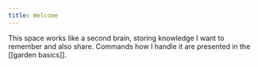 ```yaml
---
title: Welcome
---
```


This space works like a second brain, storing knowledge I want to remember and
also share. Commands how I handle it are presented in the [[garden basics]].
